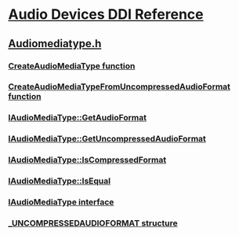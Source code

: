 # [Audio Devices DDI Reference](../_audio/index.md)
## [Audiomediatype.h](index.md)
### [CreateAudioMediaType function](../audiomediatype/nf-audiomediatype-createaudiomediatype.md)
### [CreateAudioMediaTypeFromUncompressedAudioFormat function](../audiomediatype/nf-audiomediatype-createaudiomediatypefromuncompressedaudioformat.md)
### [IAudioMediaType::GetAudioFormat](../audiomediatype/nf-audiomediatype-iaudiomediatype-getaudioformat.md)
### [IAudioMediaType::GetUncompressedAudioFormat](../audiomediatype/nf-audiomediatype-iaudiomediatype-getuncompressedaudioformat.md)
### [IAudioMediaType::IsCompressedFormat](../audiomediatype/nf-audiomediatype-iaudiomediatype-iscompressedformat.md)
### [IAudioMediaType::IsEqual](../audiomediatype/nf-audiomediatype-iaudiomediatype-isequal.md)
### [IAudioMediaType interface](../audiomediatype/nn-audiomediatype-iaudiomediatype.md)
### [_UNCOMPRESSEDAUDIOFORMAT structure](../audiomediatype/ns-audiomediatype-_uncompressedaudioformat.md)
